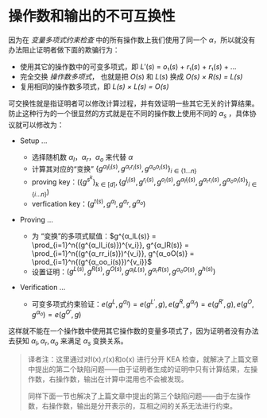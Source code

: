 # 操作数和输出的不可互换性

因为在 *变量多项式约束检查* 中的所有操作数上我们使用了同一个 *α*，所以就没有办法阻止证明者做下面的欺骗行为：

* 使用其它的操作数中的可变多项式，即 *L*′(*s*) = *o*₁(*s*) + *r*₁(*s*) + *r*₁(*s*) + *…*
* 完全交换 *操作数多项式*， 也就是把 *O*(*s*) 和 *L*(*s*) 换成  *O(s) × R(s) = L(s)*
* 复用相同的操作数多项式，即  *L(s) × L(s) = O(s)*

可交换性就是指证明者可以修改计算过程，并有效证明一些其它无关的计算结果。防止这种行为的一个很显然的方式就是在不同的操作数上使用不同的 *α<sub>s</sub>* ，具体协议就可以修改为：

* Setup
  …
  * 选择随机数 $α_l$，$α_r$，$α_o$ 来代替 $α$
  * 计算其对应的“变换” $\{g^{α_ll_i(s)},g^{α_rr_i(s)},g^{α_oo_i(s)}\}_{i \in \{1…n\}}$
  * proving key：$(\{g^{s^k}\}_{k \in [d]},\{g^{l_i(s)}, g^{r_i(s)}, g^{o_i(s)}, g^{α_ll_i(s)}, g^{α_rr_i(s)}, g^{α_oo_i(s)}\}_{i \in \{i…n\}})$
  * verfication key：$(g^{t(s)},g^{α_l},g^{α_r},g^{α_o})$

* Proving
  …
  * 为 “变换”的多项式赋值：$g^{α_lL(s)} = \prod_{i=1}^n{(g^{α_ll_i(s)})^{v_i}}, g^{α_lR(s)} = \prod_{i=1}^n{(g^{α_rr_i(s)})^{v_i}}, g^{α_oO(s)} = \prod_{i=1}^n{(g^{α_oo_i(s)})^{v_i}}$
  * 设置证明：$(g^{L(s)},g^{R(s)},g^{O(s)},g^{α_lL(s)},g^{α_rR(s)},g^{α_oO(s)},g^{h(s)})$

* Verification
  …
  * 可变多项式约束验证：$e(g^L,g^{α_l}) = e(g^{L'},g),e(g^R,g^{α_r}) = e(g^{R'},g),e(g^O,g^{α_o}) = e(g^{O'},g)$

这样就不能在一个操作数中使用其它操作数的变量多项式了，因为证明者没有办法去获知 $α_l, α_r, α_o$ 来满足 $α_s$ 变换关系。

> 译者注：这里通过对l(x),r(x)和o(x) 进行分开 KEA 检查，就解决了上篇文章中提出的第二个缺陷问题——由于证明者生成的证明中只有计算结果，左操作数，右操作数，输出在计算中混用也不会被发现。
>
> 同样下面一节也解决了上篇文章中提出的第三个缺陷问题——由于左操作数，右操作数，输出是分开表示的，互相之间的关系无法进行约束。
